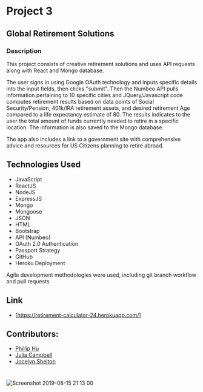# Project 3

## Global Retirement Solutions

### Description

This project consists of creative retirement solutions and uses API requests along with React and Mongo database. 

The user signs in using Google OAuth technology and inputs specific details into the input fields, then clicks "submit". Then the Numbeo API pulls information pertaining to 10 specific cities and JQuery/Javascript code computes retirement results based on data points of Social Security/Pension, 401k/IRA retirement assets, and desired retirement Age compared to a life expectancy estimate of 80. The results indicates to the user the total amount of funds currently needed to retire in a specific location. The information is also saved to the Mongo database.

The app also includes a link to a government site with comprehensive advice and resources for US Citizens planning to retire abroad.


## Technologies Used
* JavaScript
* ReactJS
* NodeJS
* ExpressJS
* Mongo
* Mongoose
* JSON
* HTML
* Bootstrap
* API (Numbeo)
* OAuth 2.0 Authentication
* Passport Strategy
* GitHub
* Heroku Deployment

Agile development methodologies were used, including git branch workflow and pull requests

## Link

- [https://retirement-calculator-24.herokuapp.com/]

## Contributors:

 - [Phillip Hu](https://github.com/ph4044)
 - [Julia Campbell](https://github.com/syliesox)
 - [Jocelyn Shelton](https://github.com/j22shelton)


#

![Screenshot 2019-08-15 21 13 00](https://user-images.githubusercontent.com/47063288/63136798-a75c6180-bfa1-11e9-910b-e9dcb8aa970d.png)

